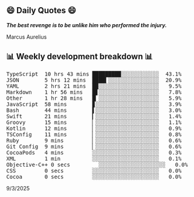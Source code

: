 ## 😄 Daily Quotes 😄

_**The best revenge is to be unlike him who performed the injury.**_

Marcus Aurelius



## 📊 Weekly development breakdown 📊

<pre>TypeScript  10 hrs 43 mins █████████░░░░░░░░░░░░  43.1%
JSON        5 hrs 12 mins  ████▍░░░░░░░░░░░░░░░░  20.9%
YAML        2 hrs 21 mins  █▉░░░░░░░░░░░░░░░░░░░   9.5%
Markdown    1 hr 56 mins   █▋░░░░░░░░░░░░░░░░░░░   7.8%
Other       1 hr 28 mins   █▏░░░░░░░░░░░░░░░░░░░   5.9%
JavaScript  58 mins        ▊░░░░░░░░░░░░░░░░░░░░   3.9%
Bash        44 mins        ▌░░░░░░░░░░░░░░░░░░░░   3.0%
Swift       21 mins        ▎░░░░░░░░░░░░░░░░░░░░   1.4%
Groovy      15 mins        ▏░░░░░░░░░░░░░░░░░░░░   1.1%
Kotlin      12 mins        ▏░░░░░░░░░░░░░░░░░░░░   0.9%
TSConfig    11 mins        ▏░░░░░░░░░░░░░░░░░░░░   0.8%
Ruby        9 mins         ▏░░░░░░░░░░░░░░░░░░░░   0.6%
Git Config  9 mins         ▏░░░░░░░░░░░░░░░░░░░░   0.6%
CocoaPods   4 mins         ░░░░░░░░░░░░░░░░░░░░░   0.3%
XML         1 min          ░░░░░░░░░░░░░░░░░░░░░   0.1%
Objective-C++ 0 secs         ░░░░░░░░░░░░░░░░░░░░░   0.0%
CSS         0 secs         ░░░░░░░░░░░░░░░░░░░░░   0.0%
Cocoa       0 secs         ░░░░░░░░░░░░░░░░░░░░░   0.0%</pre>

9/3/2025